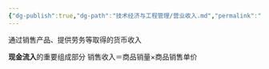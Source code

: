 ```yaml
---
{"dg-publish":true,"dg-path":"技术经济与工程管理/营业收入.md","permalink":"/技术经济与工程管理/营业收入/","dgPassFrontmatter":true,"noteIcon":"","created":"2024-04-16T13:01:27.462+08:00","updated":"2024-04-26T20:40:54.704+08:00"}
---
```


通过销售产品、提供劳务等取得的货币收入

**现金流入**的重要组成部分
销售收入＝商品销量×商品销售单价
